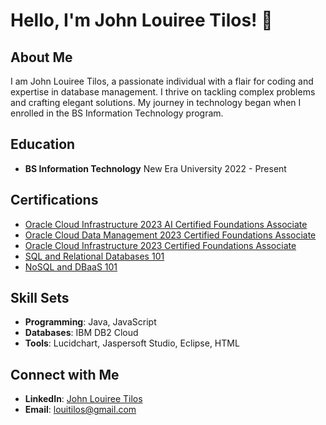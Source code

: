 # Hello, I'm John Louiree Tilos! 👋

## About Me

I am John Louiree Tilos, a passionate individual with a flair for coding and expertise in database management. I thrive on tackling complex problems and crafting elegant solutions. My journey in technology began when I enrolled in the BS Information Technology program.

## Education

- **BS Information Technology**
  New Era University
  2022 - Present

## Certifications

- [Oracle Cloud Infrastructure 2023 AI Certified Foundations Associate](https://catalog-education.oracle.com/pls/certview/sharebadge?id=CAE2140ED991AE4FC8B29576CC212E7519846DD804E4547B97F1AC08B180FC9E)
- [Oracle Cloud Data Management 2023 Certified Foundations Associate](https://catalog-education.oracle.com/pls/certview/sharebadge?id=9CBAED8C96555ED3E721E152F12456883774740A7A64A52C296EB08B839B902F)
- [Oracle Cloud Infrastructure 2023 Certified Foundations Associate](https://catalog-education.oracle.com/pls/certview/sharebadge?id=58517D4C517C083993841E5496ADA0FD8FE853F2C674CD4FB6FBC50103197B5C)
- [SQL and Relational Databases 101](https://courses.cognitiveclass.ai/certificates/95e101d1d8194edbb2eff2bb50fa2fa1)
- [NoSQL and DBaaS 101](https://courses.cognitiveclass.ai/certificates/7d9925c423ce498fb34daf7e38a4a0e7)

## Skill Sets

- **Programming**: Java, JavaScript
- **Databases**: IBM DB2 Cloud
- **Tools**: Lucidchart, Jaspersoft Studio, Eclipse, HTML

## Connect with Me

- **LinkedIn**: [John Louiree Tilos](https://www.linkedin.com/in/john-louiree-tilos-3212a82a0/)
- **Email**: louitilos@gmail.com
